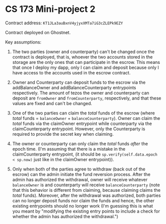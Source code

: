 # CS 173 Mini-project 2

Contract address: `KT1JLa3auBxnV4yjyxXMTa7iG3cZLEPk9EZY`

Contract deployed on Ghostnet.

Key assumptions:

1. The two parties (owner and counterparty) can't be changed once the contract is deployed, that is, whoever the two accounts stored in the storage are the only ones that can participate in the escrow. This means that once I deploy my dapp, only I can claim and deposit because only I have access to the accounts used in the escrow contract.

2. Owner and Counterparty can deposit funds to the escrow via the addBalanceOwner and addBalanceCounterparty entrypoints respectively. The amount of tezos the owner and counterparty can deposit are `fromOwner` and `fromCounterparty`, respectively, and that these values are fixed and can't be changed.

3. One of the two parties can claim the _total_ funds of the escrow (where _total_ funds = `balanceOwner` + `balanceCounterparty`). Owner can claim the _total_ funds via the claimOwner entrypoint while counterparty via the claimCounterparty entrypoint. However, only the Counterparty is required to provide the secret key when claiming.

4. The owner or counterparty can only claim the _total_ funds _after_ the epoch time. (I'm assuming that there is a mistake in the claimCounterparty entrypoint, (it should be `sp.verify(self.data.epoch < sp.now)` just like in the claimOwner entrypoint)).

5. Only when both of the parties agree to withdraw (back out of the escrow) can the admin initiate the fund reversion process. After the admin has authorized the withdrawal, owner will receive whatever `balanceOwner` is and counterparty will receive `balanceCounterparty` (note that this behavior is different from claiming, because claiming claims the _total_ funds). Moreover, after the withdrawal was authorized, both parties can no longer deposit funds nor claim the funds and hence, the other existing entrypoints should no longer work (I'm guessing this is what you meant by "modifying the existing entry points to include a check for whether the admin has authorized the withdrawal.")
